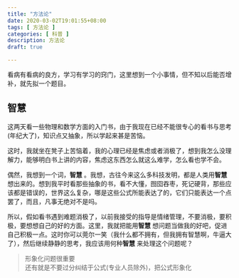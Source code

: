 ```yaml
---
title: "方法论"
date: 2020-03-02T19:01:55+08:00
tags: [ 方法论 ]
categories: [ 科普 ]
description: 方法论
draft: true

---
```


看病有看病的良方，学习有学习的窍门，这里想到一个小事情，但不知以后能否增补，就先拟一个题目。

<!--more-->

## 智慧
这两天看一些物理和数学方面的入门书，由于我现在已经不能很专心的看书与思考(年纪大了)，知识点又抽象，所以学起来甚是苦恼。

这时，我就坐在凳子上苦恼着，我的心理已经是焦虑或者消极了，想到我怎么没理解力，能够明白书上讲的内容，焦虑这东西怎么就这么难学，怎么看也学不会。

偶然，我想到一个词，**智慧** 。我想，古往今来这么多科技发明，都是人类用**智慧** 想出来的。想到我平时看那些抽象的书，看不大懂，囫囵吞枣，死记硬背，那些应该都是错误的，世界这么复杂，哪是这些公式所能表达了的，它们只能表达一个点罢了，而且，凡事无绝对不是吗。

所以，假如看书遇到难题消极了，以前我接受的指导是情绪管理，不要消极，要积极，要想想自己的好的方面。这里，我就把能用**智慧** 想问题当做我的好吧，促进自己积极一点。这时你可以莞尔一笑（我什么都不拥有，但我拥有智慧啊，牛逼大了），然后继续静静的思考，我应该用何种**智慧** 来处理这个问题呢？ 

> 形象化问题很重要  
> 还有就是不要过分纠结于公式(专业人员除外)，把公式形象化

